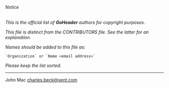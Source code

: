 ###### Notice

*This is the official list of **GoHeader** authors for copyright purposes.*

*This file is distinct from the CONTRIBUTORS file. See the latter for an
explanation.*

*Names should be added to this file as:*

	`Organization` or `Name <email address>`

*Please keep the list sorted.*

* * *

John Mac <charles.beck@sent.com>

